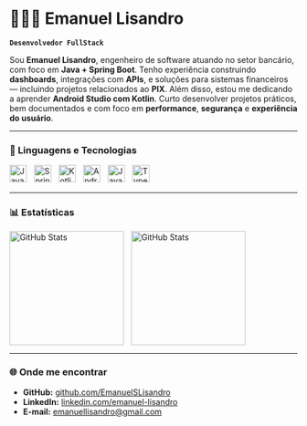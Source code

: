 # 👨🏻‍💻 Emanuel Lisandro

**`Desenvolvedor FullStack`**

Sou **Emanuel Lisandro**, engenheiro de software atuando no setor bancário, com foco em **Java + Spring Boot**. Tenho experiência construindo **dashboards**, integrações com **APIs**, e soluções para sistemas financeiros — incluindo projetos relacionados ao **PIX**.
Além disso, estou me dedicando a aprender **Android Studio com Kotlin**.
Curto desenvolver projetos práticos, bem documentados e com foco em **performance**, **segurança** e **experiência do usuário**.

---

### 🤖 Linguagens e Tecnologias

<img align="left" alt="Java" title="Java" width="30px" style="padding-right: 10px;" src="https://cdn.jsdelivr.net/gh/devicons/devicon@latest/icons/java/java-original.svg"/>
<img align="left" alt="Spring Boot" title="Spring Boot" width="30px" style="padding-right: 10px;" src="https://cdn.jsdelivr.net/gh/devicons/devicon@latest/icons/spring/spring-original.svg"/>
<img align="left" alt="Kotlin" title="Kotlin" width="30px" style="padding-right: 10px;" src="https://cdn.jsdelivr.net/gh/devicons/devicon@latest/icons/kotlin/kotlin-original.svg"/>
<img align="left" alt="Android" title="Android Studio" width="30px" style="padding-right: 10px;" src="https://cdn.jsdelivr.net/gh/devicons/devicon@latest/icons/androidstudio/androidstudio-original.svg"/>
<img align="left" alt="JavaScript" title="JavaScript" width="30px" style="padding-right: 10px;" src="https://cdn.jsdelivr.net/gh/devicons/devicon@latest/icons/javascript/javascript-original.svg"/>
<img align="left" alt="TypeScript" title="TypeScript" width="30px" style="padding-right: 10px;" src="https://cdn.jsdelivr.net/gh/devicons/devicon@latest/icons/typescript/typescript-original.svg"/>

<br/>
<br/>

---

### 📊 Estatísticas

<p>
  <img 
    align="left" 
    alt="GitHub Stats" 
    height="200" 
    style="padding-right: 10px;" 
    src="https://github-readme-stats.vercel.app/api?username=Larissakich&show_icons=true&theme=tokyonight&include_all_commits=true&locale=pt-br" 
  />

<img 
      align="left" 
      alt="GitHub Stats" 
      height="200" 
      src="https://github-readme-stats.vercel.app/api/top-langs/?username=larissakich&theme=tokyonight&layout=compact&custom_title=Tecnologias&langs_count=9" 
  />

</p>

<br clear="left"/>

---

### 🌐 Onde me encontrar
- **GitHub:** [github.com/EmanuelSLisandro](https://github.com/EmanuelSLisandro)
- **LinkedIn:** [linkedin.com/emanuel-lisandro](https://www.linkedin.com/in/emanuel-lisandro)
- **E-mail:** emanuellisandro@gmail.com

